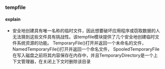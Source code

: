 ### tempfile

#### explain
- 安全地创建具有唯一名称的临时文件，因此想要破坏应用程序或窃取数据的人无法猜到这些文件具有挑战性。该tempfile模块提供了几个安全地创建临时文件系统资源的功能。 TemporaryFile()打开并返回一个未命名的文件， NamedTemporaryFile()打开并返回一个命名文件， SpooledTemporaryFile在写入磁盘之前将其内容保存在内存中，并且TemporaryDirectory是一个上下文管理器，在关闭上下文时删除该目录